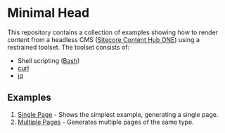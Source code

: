 # Minimal Head #

This repository contains a collection of examples showing how to render content from a headless CMS ([Sitecore Content Hub ONE](https://www.sitecore.com/products/content-hub-one)) using a restrained toolset. The toolset consists of:

- Shell scripting ([Bash](https://www.gnu.org/software/bash/))
- [curl](https://curl.se/)
- [jq](https://jqlang.github.io/jq/)

## Examples ##

1. [Single Page](1-single-page) - Shows the simplest example, generating a single page.
1. [Multiple Pages](2-multiple-pages) - Generates multiple pages of the same type.
